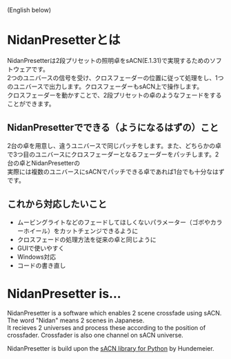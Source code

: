 (English below)  
# NidanPresetterとは  
NidanPresetterは2段プリセットの照明卓をsACN(E.1.31)で実現するためのソフトウェアです。  
2つのユニバースの信号を受け、クロスフェーダーの位置に従って処理をし、1つのユニバースで出力します。クロスフェーダーもsACN上で操作します。  
クロスフェーダーを動かすことで、2段プリセットの卓のようなフェードをすることができます。

## NidanPresetterでできる（ようになるはずの）こと  
2台の卓を用意し、違うユニバースで同じパッチをします。また、どちらかの卓で3つ目のユニバースにクロスフェーダーとなるフェーダーをパッチします。2台の卓とNidanPresetterの  
実際には複数のユニバースにsACNでパッチできる卓であれば1台でも十分なはずです。  

## これから対応したいこと  
- ムービングライトなどのフェードしてほしくないパラメーター（ゴボやカラーホイール）をカットチェンジできるように  
- クロスフェードの処理方法を従来の卓と同じように  
- GUIで使いやすく  
- Windows対応  
- コードの書き直し  

# NidanPresetter is...  
NidanPresetter is a software which enables 2 scene crossfade using sACN. The word "Nidan" means 2 scenes in Japanese.  
It recieves 2 universes and process these according to the position of crossfader. Crossfader is also one channel on sACN universe.  

NidanPresetter is build upon the [sACN library for Python](https://github.com/Hundemeier/sacn) by Hundemeier.  
